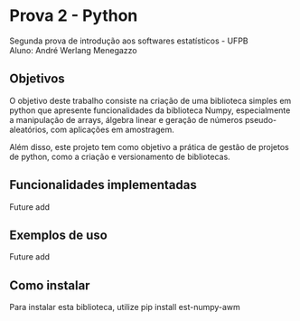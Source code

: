 # Prova 2 - Python

Segunda prova de introdução aos softwares estatísticos - UFPB \
Aluno: André Werlang Menegazzo

## Objetivos
O objetivo deste trabalho consiste na criação de uma biblioteca simples em 
python que apresente funcionalidades da biblioteca Numpy, especialmente a
manipulação de arrays, álgebra linear e geração de números pseudo-aleatórios,
com aplicações em amostragem. 

Além disso, este projeto tem como objetivo a prática de gestão de projetos 
de python, como a criação e versionamento de bibliotecas.

## Funcionalidades implementadas
Future add

## Exemplos de uso
Future add

## Como instalar
Para instalar esta biblioteca, utilize pip install est-numpy-awm